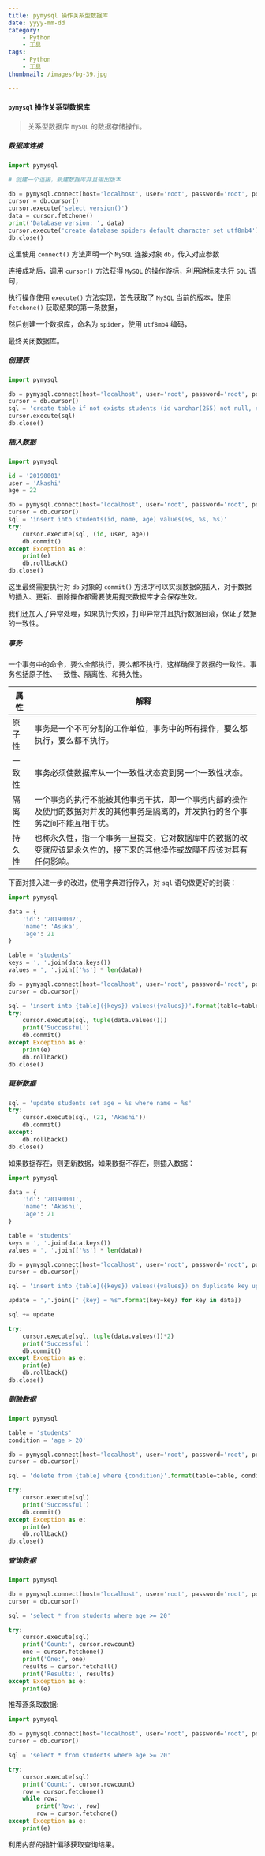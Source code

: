 ```yaml
---
title: pymysql 操作关系型数据库
date: yyyy-mm-dd
category: 
    - Python
    - 工具
tags:
    - Python
    - 工具
thumbnail: /images/bg-39.jpg

---
```


#### `pymysql` 操作关系型数据库

> 关系型数据库 `MySQL` 的数据存储操作。

<!-- more -->

##### 数据库连接

```python
import pymysql

# 创建一个连接，新建数据库并且输出版本

db = pymysql.connect(host='localhost', user='root', password='root', port=3306)
cursor = db.cursor()
cursor.execute('select version()')
data = cursor.fetchone()
print('Database version: ', data)
cursor.execute('create database spiders default character set utf8mb4')
db.close()
```

这里使用 `connect()` 方法声明一个 `MySQL` 连接对象 `db`，传入对应参数

连接成功后，调用 `cursor()` 方法获得 `MySQL` 的操作游标，利用游标来执行 `SQL` 语句，

执行操作使用 `execute()` 方法实现，首先获取了 `MySQL` 当前的版本，使用 `fetchone()` 获取结果的第一条数据，

然后创建一个数据库，命名为 `spider`，使用 `utf8mb4` 编码，

最终关闭数据库。

##### 创建表

```python
import pymysql

db = pymysql.connect(host='localhost', user='root', password='root', port=3306, db='spiders')
cursor = db.cursor()
sql = 'create table if not exists students (id varchar(255) not null, name varchar(255) not null, age int not null, primary key (id))'
cursor.execute(sql)
db.close()
```

##### 插入数据

```python
import pymysql

id = '20190001'
user = 'Akashi'
age = 22

db = pymysql.connect(host='localhost', user='root', password='root', port=3306, db='spiders')
cursor = db.cursor()
sql = 'insert into students(id, name, age) values(%s, %s, %s)'
try:
    cursor.execute(sql, (id, user, age))
    db.commit()
except Exception as e:
    print(e)
    db.rollback()
db.close()
```

这里最终需要执行对 `db` 对象的 `commit()` 方法才可以实现数据的插入，对于数据的插入、更新、删除操作都需要使用提交数据库才会保存生效。

我们还加入了异常处理，如果执行失败，打印异常并且执行数据回滚，保证了数据的一致性。

##### 事务

一个事务中的命令，要么全部执行，要么都不执行，这样确保了数据的一致性。事务包括原子性、一致性、隔离性、和持久性。

属性 | 解释
--- | ---
原子性 | 事务是一个不可分割的工作单位，事务中的所有操作，要么都执行，要么都不执行。
一致性 | 事务必须使数据库从一个一致性状态变到另一个一致性状态。
隔离性 | 一个事务的执行不能被其他事务干扰，即一个事务内部的操作及使用的数据对并发的其他事务是隔离的，并发执行的各个事务之间不能互相干扰。
持久性 | 也称永久性，指一个事务一旦提交，它对数据库中的数据的改变就应该是永久性的，接下来的其他操作或故障不应该对其有任何影响。

下面对插入进一步的改进，使用字典进行传入，对 `sql` 语句做更好的封装：

```python
import pymysql

data = {
    'id': '20190002',
    'name': 'Asuka',
    'age': 21
}

table = 'students'
keys = ', '.join(data.keys())
values = ', '.join(['%s'] * len(data))

db = pymysql.connect(host='localhost', user='root', password='root', port=3306, db='spiders')
cursor = db.cursor()

sql = 'insert into {table}({keys}) values({values})'.format(table=table, keys=keys, values=values)
try:
    cursor.execute(sql, tuple(data.values()))
    print('Successful')
    db.commit()
except Exception as e:
    print(e)
    db.rollback()
db.close()
```

##### 更新数据

```python
sql = 'update students set age = %s where name = %s'
try:
    cursor.execute(sql, (21, 'Akashi'))
    db.commit()
except:
    db.rollback()
db.close()
```

如果数据存在，则更新数据，如果数据不存在，则插入数据：

```python
import pymysql

data = {
    'id': '20190001',
    'name': 'Akashi',
    'age': 21
}

table = 'students'
keys = ', '.join(data.keys())
values = ', '.join(['%s'] * len(data))

db = pymysql.connect(host='localhost', user='root', password='root', port=3306, db='spiders')
cursor = db.cursor()

sql = 'insert into {table}({keys}) values({values}) on duplicate key update'.format(table=table, keys=keys, values=values)

update = ','.join([" {key} = %s".format(key=key) for key in data])

sql += update

try:
    cursor.execute(sql, tuple(data.values())*2)
    print('Successful')
    db.commit()
except Exception as e:
    print(e)
    db.rollback()
db.close()
```

##### 删除数据

```python
import pymysql

table = 'students'
condition = 'age > 20'

db = pymysql.connect(host='localhost', user='root', password='root', port=3306, db='spiders')
cursor = db.cursor()

sql = 'delete from {table} where {condition}'.format(table=table, condition=condition)

try:
    cursor.execute(sql)
    print('Successful')
    db.commit()
except Exception as e:
    print(e)
    db.rollback()
db.close()
```

##### 查询数据

```python
import pymysql

db = pymysql.connect(host='localhost', user='root', password='root', port=3306, db='spiders')
cursor = db.cursor()

sql = 'select * from students where age >= 20'

try:
    cursor.execute(sql)
    print('Count:', cursor.rowcount)
    one = cursor.fetchone()
    print('One:', one)
    results = cursor.fetchall()
    print('Results:', results)
except Exception as e:
    print(e)
```

推荐逐条取数据:

```python
import pymysql

db = pymysql.connect(host='localhost', user='root', password='root', port=3306, db='spiders')
cursor = db.cursor()

sql = 'select * from students where age >= 20'

try:
    cursor.execute(sql)
    print('Count:', cursor.rowcount)
    row = cursor.fetchone()
    while row:
        print('Row:', row)
        row = cursor.fetchone()
except Exception as e:
    print(e)
```

利用内部的指针偏移获取查询结果。
